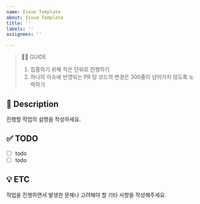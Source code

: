 ```yaml
---
name: Issue Template
about: Issue Template
title: ''
labels: ''
assignees: ''

---
```


> 💁‍♂️ GUIDE
>
> 1. 집중하기 위해 작은 단위로 진행하기
> 2. 하나의 이슈에 반영되는 PR 당 코드의 변경은 300줄이 넘어가지 않도록 노력하기

## 📝 Description

진행할 작업의 설명을 작성하세요.

## ✅ TODO

- [ ] todo
- [ ] todo

## 💡 ETC

작업을 진행하면서 발생한 문제나 고려해야 할 기타 사항을 작성해주세요.
